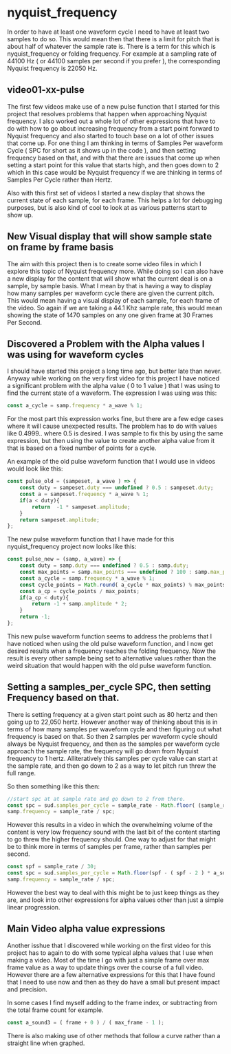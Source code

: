 # nyquist_frequency

In order to have at least one waveform cycle I need to have at least two samples to do so. This would mean then that there is a limit for pitch that is about half of whatever the sample rate is. There is a term for this which is nyquist\_frequency or folding frequency. For example at a sampling rate of 44100 Hz ( or 44100 samples per second if you prefer ),  the corresponding Nyquist frequency is 22050 Hz.

## video01-xx-pulse

The first few videos make use of a new pulse function that I started for this project that resolves problems that happen when approaching Nyquist frequency. I also worked out a whole lot of other expressions that have to do with how to go about increasing frequency from a start point forward to  Nyquist frequency and also started to touch base on a lot of other issues that come up. For one thing I am thinking in terms of Samples Per waveform Cycle \( SPC for short as it shows up in the code \), and then setting frequency based on that, and with that there are issues that come up when setting a start point for this value that starts high, and then goes down to 2 which in this case would be Nyquist frequency if we are thinking in terms of Samples Per Cycle rather than Hertz. 

Also with this first set of videos I started a new display that shows the current state of each sample, for each frame. This helps a lot for debugging purposes, but is also kind of cool to look at as various patterns start to show up.


## New Visual display that will show sample state on frame by frame basis

The aim with this project then is to create some video files in which I explore this topic of  Nyquist frequency  more. While doing so I can also have a new display for the content that will show what the current deal is on a sample, by sample basis. What I mean by that is having a way to display how many samples per waveform cycle there are given the current pitch. This would mean having a visual display of each sample, for each frame of the video. So again if we are taking a 44.1 Khz sample rate, this would mean showing the state of 1470 samples on any one given frame at 30 Frames Per Second.

## Discovered a Problem with the Alpha values I was using for waveform cycles

I should have started this project a long time ago, but better late than never. Anyway while working on the very first video for this project I have noticed a significant problem with the alpha value ( 0 to 1 value ) that I was using to find the current state of a waveform. The expression I was using was this:

```js
const a_cycle = samp.frequency * a_wave % 1;
```

For the most part this expression works fine, but there are a few edge cases where it will cause unexpected results. The problem has to do with values like 0.4999.. where 0.5 is desired. I was sample to fix this by using the same expression, but then using the value to create another alpha value from it that is based on a fixed number of points for a cycle.

An example of the old pulse waveform function that I would use in videos would look like this:

```js
const pulse_old = (sampeset, a_wave ) => {
    const duty = sampeset.duty === undefined ? 0.5 : sampeset.duty;
    const a = sampeset.frequency * a_wave % 1;
    if(a < duty){
        return  -1 * sampeset.amplitude;
    }
    return sampeset.amplitude;
};
```

The new pulse waveform function that I have made for this nyquist\_frequency project now looks like this:

```js
const pulse_new = (samp, a_wave) => {
    const duty = samp.duty === undefined ? 0.5 : samp.duty;
    const max_points = samp.max_points === undefined ? 100 : samp.max_points;
    const a_cycle = samp.frequency * a_wave % 1;
    const cycle_points = Math.round( a_cycle * max_points) % max_points;
    const a_cp = cycle_points / max_points;
    if(a_cp < duty){
        return -1 + samp.amplitude * 2;
    }
    return -1;
};
```

This new pulse waveform function seems to address the problems that I have noticed when using the old pulse waveform function, and I now get desired results when a frequency reaches the folding frequency. Now the result is every other sample being set to alternative values rather than the weird situation that would happen with the old pulse waveform function.

## Setting a samples\_per\_cycle SPC, then setting Frequency based on that.

There is setting frequency at a given start point such as 80 hertz and then going up to 22,050 hertz. However another way of thinking about this is in terms of how many samples per waveform cycle and then figuring out what frequency is based on that. So then 2 samples per waveform cycle should always be Nyquist frequency, and then as the samples per waveform cycle approach the sample rate, the frequency will go down from Nyquist frequency to 1 hertz. Alliteratively this samples per cycle value can start at the sample rate, and then go down to 2 as a way to let pitch run threw the full range.

So then something like this then:

```js
//start spc at at sample rate and go down to 2 from there.
const spc = sud.samples_per_cycle = sample_rate - Math.floor( (sample_rate - 1) * a_sound);
samp.frequency = sample_rate / spc;
```
However this results in a video in which the overwhelming volume of the content is very low frequency sound with the last bit of the content starting to go threw the higher frequency should. One way to adjust for that might be to think more in terms of samples per frame, rather than samples per second.

```js
const spf = sample_rate / 30;
const spc = sud.samples_per_cycle = Math.floor(spf - ( spf - 2 ) * a_sound );
samp.frequency = sample_rate / spc;
```

However the best way to deal with this might be to just keep things as they are, and look into other expressions for alpha values other than just a simple linear progression.


## Main Video alpha value expressions

Another isshue that I discovered while working on the first video for this project has to again to do with some typical alpha values that I use when making a video. Most of the time I go with just a simple frame over max frame value as a way to update things over the course of a full video. However there are a few alternative expressions for this that I have found that I need to use now and then as they do have a small but present impact and precision.

In some cases I find myself adding to the frame index, or subtracting from the total frame count for example.

```js
const a_sound3 = ( frame + 0 ) / ( max_frame - 1 );
```

There is also making use of other methods that follow a curve rather than a straight line when graphed.


